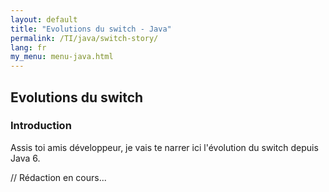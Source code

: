 ```yaml
---
layout: default
title: "Evolutions du switch - Java"
permalink: /TI/java/switch-story/
lang: fr
my_menu: menu-java.html
---
```


## Evolutions du switch

### Introduction

Assis toi amis développeur, je vais te narrer ici l'évolution du switch depuis Java 6.

// Rédaction en cours...
